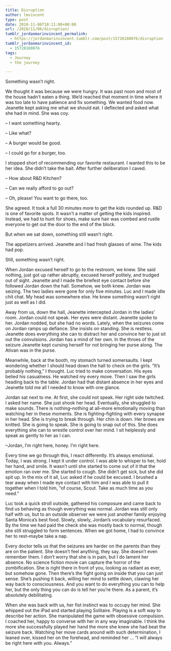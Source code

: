 ```yaml
---
title: Disruption
author: lmvincent
type: post
date: 2010-11-06T18:11:00+00:00
url: /2010/11/06/disruption/
tumblr_jordanmarinvincent_permalink:
  - https://jordanmarinvincent.tumblr.com/post/15728160076/disruption
tumblr_jordanmarinvincent_id:
  - 15728160076
tags:
  - Journey
  - the journey

---
```

Something wasn&rsquo;t right.

We thought it was because we were hungry. It was past noon and most of the house hadn&rsquo;t eaten a thing. We&rsquo;d reached that moment in time where it was too late to have patience and fix something. We wanted food now. Jeanette kept asking me what we should eat. I deflected and asked what she had in mind. She was coy.

&ndash; I want something hearty.

&ndash; Like what?

&ndash; A burger would be good.

&ndash; I could go for a burger, too.

I stopped short of recommending our favorite restaurant. I wanted this to be her idea. She didn&rsquo;t take the bait. After further deliberation I caved.

&ndash; How about R&D Kitchen?

&ndash; Can we really afford to go out?

&ndash; Oh, please! You want to go there, too.

She agreed. It took a full 30 minutes more to get the kids rounded up. R&D is one of favorite spots. It wasn&rsquo;t a matter of getting the kids inspired. Instead, we had to hunt for shoes, make sure hair was combed and rustle everyone to get out the door to the end of the block.

But when we sat down, something still wasn&rsquo;t right.

The appetizers arrived. Jeanette and I had fresh glasses of wine. The kids had pop. 

Still, something wasn&rsquo;t right.

When Jordan excused herself to go to the restroom, we knew. She said nothing, just got up rather abruptly, excused herself politely, and trudged out of sight. Jeanette and I made the briefest eye contact before she followed Jordan down the hall. Somehow, we both knew. Jordan was seizing. The two ladies were gone for only five minutes. Luc and I made idle chit chat. My head was somewhere else. He knew something wasn&rsquo;t right just as well as I did.

Away from us, down the hall, Jeanette intercepted Jordan in the ladies&rsquo; room. Jordan could not speak. Her eyes were distant. Jeanette spoke to her. Jordan nodded, but she had no words. Lately, when the seizures come on Jordan ramps up defiance. She insists on standing. She is restless. Jeanette does everything she can to distract her and convince her to just sit out the convulsions. Jordan has a mind of her own. In the throes of the seizure Jeanette kept cursing herself for not bringing her purse along. The Ativan was in the purse.

Meanwhile, back at the booth, my stomach turned somersaults. I kept wondering whether I should head down the hall to check on the girls. &ldquo;It&rsquo;s probably nothing,&rdquo; I thought. Luc tried to make conversation. His eyes belied his casualness. He watched my every move. Then I saw the girls heading back to the table. Jordan had that distant absence in her eyes and Jeanette told me all I needed to know with one glance.

Jordan sat next to me. At first, she could not speak. Her right side twitched. I asked her name. She just shook her head. Eventually, she struggled to make sounds. There is nothing&ndash;nothing at all&ndash;more emotionally moving than watching her in these moments. She is fighting&ndash;fighting with every synapse in her head. She is trying to break through. Her chin is down. Her brows are knitted. She is going to speak. She is going to snap out of this. She does everything she can to wrestle control over her mind. I sit helplessly and speak as gently to her as I can.

&ndash;Jordan, I&rsquo;m right here, honey. I&rsquo;m right here.

Every time we go through this, I react differently. It&rsquo;s always emotional. Today, I was strong. I kept it under control. I was able to whisper to her, hold her hand, and smile. It wasn&rsquo;t until she started to come out of it that the emotion ran over me. She started to cough. She didn&rsquo;t get sick, but she did spit up. In the mix of it all, Luc asked if he could be excused. I brushed a tear away when I made eye contact with him and I was able to pull it together when I told him, &ldquo;of course, Scout. Take as much time as you need.&rdquo;

Luc took a quick stroll outside, gathered his composure and came back to find us behaving as though everything was normal. Jordan was still only half with us, but to an outside observer we were just another family enjoying Santa Monica&rsquo;s best food. Slowly, slowly, Jordan&rsquo;s vocabulary resurfaced. By the time we had paid the check she was mostly back to normal, though she still struggled to form sentences. When we got home, I had to convince her to rest&ndash;maybe take a nap.

Every doctor tells us that the seizures are harder on the parents than they are on the patient. She doesn&rsquo;t feel anything, they say. She doesn&rsquo;t even remember them. I don&rsquo;t worry that she is in pain, but I do lament her absence. No science fiction movie can capture the horror of the zombification. She is right there in front of you, looking as radiant as ever, but somehow gone. Then there&rsquo;s the fight going on inside that you can just sense. She&rsquo;s pushing it back, willing her mind to settle down, clawing her way back to consciousness. And you want to do everything you can to help her, but the only thing you can do is tell her you&rsquo;re there. As a parent, it&rsquo;s absolutely debilitating.

When she was back with us, her fist instinct was to occupy her mind. She whipped out the iPad and started playing Solitaire. Playing is a soft way to describe her action. She manipulated the game with obsessive compulsion. I coached her, happy to converse with her in any way imaginable. I think the more she successfully played her hand the more she knew she had beat the seizure back. Watching her move cards around with such determination, I leaned over, kissed her on the forehead, and reminded her &hellip; &ldquo;I will always be right here with you. Always.&rdquo;

<div class="blogger-post-footer">
  <img loading="lazy" width="1" height="1" src="https://blogger.googleusercontent.com/tracker/9039099668816362935-6153779766686353263?l=jordansjourney2.blogspot.com" alt="" />
</div>